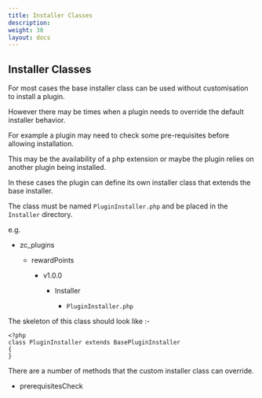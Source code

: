 ```yaml
---
title: Installer Classes
description:  
weight: 30
layout: docs
---
```


## Installer Classes

For most cases the base installer class can be used without customisation to install a plugin.

However there may be times when a plugin needs to override the default installer behavior.

For example a plugin may need to check some pre-requisites before allowing installation.

This may be the availability of a php extension or maybe the plugin relies on another plugin being installed.

In these cases the plugin can define its own installer class that extends the base installer.

The class must be named `PluginInstaller.php` and be placed in the `Installer` directory.

e.g.

- zc_plugins

  - rewardPoints

    - v1.0.0

      - Installer

        - `PluginInstaller.php`

The skeleton of this class should look like :-

    <?php
    class PluginInstaller extends BasePluginInstaller
    {
    }

There are a number of methods that the custom installer class can override.

- prerequisitesCheck

